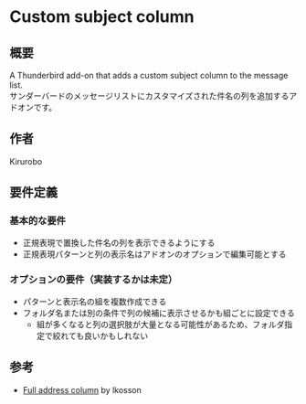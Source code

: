 # Custom subject column

## 概要
A Thunderbird add-on that adds a custom subject column to the message list.  
サンダーバードのメッセージリストにカスタマイズされた件名の列を追加するアドオンです。  

## 作者
Kirurobo


## 要件定義
### 基本的な要件
- 正規表現で置換した件名の列を表示できるようにする
- 正規表現パターンと列の表示名はアドオンのオプションで編集可能とする
### オプションの要件（実装するかは未定）
- パターンと表示名の組を複数作成できる
- フォルダ名または別の条件で列の候補に表示させるかも組ごとに設定できる
  - 組が多くなると列の選択肢が大量となる可能性があるため、フォルダ指定で絞れても良いかもしれない


## 参考
- [Full address column](https://github.com/lkosson/full-address-column) by lkosson
